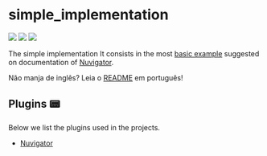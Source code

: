 # simple_implementation

![](https://img.shields.io/badge/-dart-blue?style=flat-square&logo=dart)
![](https://img.shields.io/badge/-flutter-blue?style=flat-square&logo=flutter)
![](https://img.shields.io/badge/-Nuvigator-purple?style=flat-square&logo=Nuvigator)

The simple implementation It consists in the most [basic example](https://github.com/nubank/nuvigator#quick-start) suggested on documentation of [Nuvigator](https://github.com/nubank/nuvigator).


Não manja de inglês? Leia o [README](https://github.com/Leomhl/nuvigator_examples/simple_implementation/blob/master/README_PT.md) em português!

## Plugins 📟

Below we list the plugins used in the projects.

- [Nuvigator](https://github.com/nubank/nuvigator)
